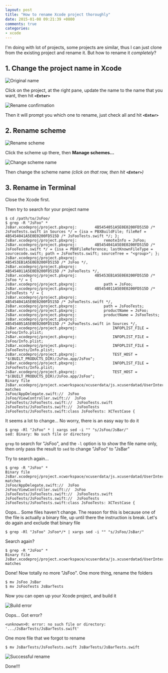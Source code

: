 ```yaml
---
layout: post
title: "How to rename Xcode project thoroughly"
date: 2015-01-08 09:21:39 +0800
comments: true
categories: 
- xcode
---
```


I'm doing with lot of projects, some projects are similar, thus I can just clone from the
existing project and rename it. But how to rename it _completely_?

## 1. Change the project name in Xcode

![Original name](http://jslim89.github.com/images/posts/2015-01-08-how-to-rename-xcode-project-thoroughly/original.png)

Click on the project, at the right pane, update the name to the name that you want,
then hit **`<Enter>`**

![Rename confirmation](http://jslim89.github.com/images/posts/2015-01-08-how-to-rename-xcode-project-thoroughly/confirm-rename.png)

Then it will prompt you which one to rename, just check all and hit **`<Enter>`**

## 2. Rename scheme

![Rename scheme](http://jslim89.github.com/images/posts/2015-01-08-how-to-rename-xcode-project-thoroughly/rename-scheme.png)

Click the scheme up there, then **Manage schemes...**

![Change scheme name](http://jslim89.github.com/images/posts/2015-01-08-how-to-rename-xcode-project-thoroughly/change-scheme-name.png)

Then change the scheme name _(click on that row, then hit **`<Enter>`**)_

## 3. Rename in Terminal

Close the Xcode first.

Then try to search for your project name

```
$ cd /path/to/JsFoo/
$ grep -R "JsFoo" *
JsBar.xcodeproj/project.pbxproj:        4B5454051A5E0E0200FD515D /* JsFooTests.swift in Sources */ = {isa = PBXBuildFile; fileRef = 4B5454041A5E0E0200FD515D /* JsFooTests.swift */; };
JsBar.xcodeproj/project.pbxproj:            remoteInfo = JsFoo;
JsBar.xcodeproj/project.pbxproj:        4B5454041A5E0E0200FD515D /* JsFooTests.swift */ = {isa = PBXFileReference; lastKnownFileType = sourcecode.swift; path = JsFooTests.swift; sourceTree = "<group>"; };
JsBar.xcodeproj/project.pbxproj:                4B5453EB1A5E0E0200FD515D /* JsFoo */,
JsBar.xcodeproj/project.pbxproj:                4B5454011A5E0E0200FD515D /* JsFooTests */,
JsBar.xcodeproj/project.pbxproj:        4B5453EB1A5E0E0200FD515D /* JsFoo */ = {
JsBar.xcodeproj/project.pbxproj:            path = JsFoo;
JsBar.xcodeproj/project.pbxproj:        4B5454011A5E0E0200FD515D /* JsFooTests */ = {
JsBar.xcodeproj/project.pbxproj:                4B5454041A5E0E0200FD515D /* JsFooTests.swift */,
JsBar.xcodeproj/project.pbxproj:            path = JsFooTests;
JsBar.xcodeproj/project.pbxproj:            productName = JsFoo;
JsBar.xcodeproj/project.pbxproj:            productName = JsFooTests;
JsBar.xcodeproj/project.pbxproj:                4B5454051A5E0E0200FD515D /* JsFooTests.swift in Sources */,
JsBar.xcodeproj/project.pbxproj:                INFOPLIST_FILE = JsFoo/Info.plist;
JsBar.xcodeproj/project.pbxproj:                INFOPLIST_FILE = JsFoo/Info.plist;
JsBar.xcodeproj/project.pbxproj:                INFOPLIST_FILE = JsFooTests/Info.plist;
JsBar.xcodeproj/project.pbxproj:                TEST_HOST = "$(BUILT_PRODUCTS_DIR)/JsFoo.app/JsFoo";
JsBar.xcodeproj/project.pbxproj:                INFOPLIST_FILE = JsFooTests/Info.plist;
JsBar.xcodeproj/project.pbxproj:                TEST_HOST = "$(BUILT_PRODUCTS_DIR)/JsFoo.app/JsFoo";
Binary file JsBar.xcodeproj/project.xcworkspace/xcuserdata/js.xcuserdatad/UserInterfaceState.xcuserstate matches
JsFoo/AppDelegate.swift://  JsFoo
JsFoo/ViewController.swift://  JsFoo
JsFooTests/JsFooTests.swift://  JsFooTests.swift
JsFooTests/JsFooTests.swift://  JsFooTests
JsFooTests/JsFooTests.swift:class JsFooTests: XCTestCase {
```

It seems a lot to change... No worry, there is an easy way to do it

```
$ grep -Rl "JsFoo" * | xargs sed -i "" "s/JsFoo/JsBar/"
sed: Binary: No such file or directory
```

`grep` to search for "JsFoo", and the `-l` option is to show the file name only,
then only pass the result to `sed` to change "JsFoo" to "JsBar"

Try to search again...

```
$ grep -R "JsFoo" *
Binary file JsBar.xcodeproj/project.xcworkspace/xcuserdata/js.xcuserdatad/UserInterfaceState.xcuserstate matches
JsFoo/AppDelegate.swift://  JsFoo
JsFoo/ViewController.swift://  JsFoo
JsFooTests/JsFooTests.swift://  JsFooTests.swift
JsFooTests/JsFooTests.swift://  JsFooTests
JsFooTests/JsFooTests.swift:class JsFooTests: XCTestCase {
```

Oops... Some files haven't change. The reason for this is because one of the file is actually
a binary file, up until there the instruction is break. Let's do again and exclude that binary
file

```
$ grep -Rl "JsFoo" JsFoo*/* | xargs sed -i "" "s/JsFoo/JsBar/"
```

Search again?

```
$ grep -R "JsFoo" *
Binary file JsBar.xcodeproj/project.xcworkspace/xcuserdata/js.xcuserdatad/UserInterfaceState.xcuserstate matches
```

Done! Now totally no more "JsFoo". One more thing, rename the folders

```
$ mv JsFoo JsBar
$ mv JsFooTests JsBarTests
```

Now you can open up your Xcode project, and build it

![Build error](http://jslim89.github.com/images/posts/2015-01-08-how-to-rename-xcode-project-thoroughly/build-error.png)

Oops... Got error?

```
<unknown>0: error: no such file or directory: '.../JsBarTests/JsBarTests.swift'
```

One more file that we forgot to rename

```
$ mv JsBarTests/JsFooTests.swift JsBarTests/JsBarTests.swift
```

![Successful rename](http://jslim89.github.com/images/posts/2015-01-08-how-to-rename-xcode-project-thoroughly/rename-success.png)

Done!!!
